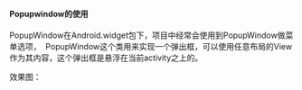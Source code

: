 ####  Popupwindow的使用

<p>PopupWindow在Android.widget包下，项目中经常会使用到PopupWindow做菜单选项，&nbsp; PopupWindow这个类用来实现一个弹出框，可以使用任意布局的View作为其内容，这个弹出框是悬浮在当前activity之上的。</p> 
 
<p>效果图：</p> 
<p><img alt="" src="http://img.blog.csdn.net/20160829112624782?watermark/2/text/aHR0cDovL2Jsb2cuY3Nkbi5uZXQv/font/5a6L5L2T/fontsize/400/fill/I0JBQkFCMA==/dissolve/70/gravity/Center"></p> 

